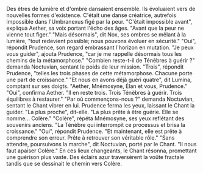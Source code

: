 Des êtres de lumière et d'ombre dansaient ensemble.
Ils évoluaient vers de nouvelles formes d'existence.
C'était une danse créatrice,
autrefois impossible
dans l'Umbranexus figé par la peur.
"C'était impossible avant",
expliqua Aether,
sa voix portant l'écho des âges.
"Avant que la peur
ne vienne tout figer."
"Mais désormais",
dit Nox,
ses ombres se mêlant à la lumière,
"tout redevient possible;
nous pouvons évoluer en sécurité."
"Oui",
répondit Prudence,
son regard embrassant
 l'horizon en mutation.
 "Je peux vous guider",
 ajouta Prudence,
 "car je me rappelle désormais
 tous les chemins de la métamorphose."
"Combien reste-t-il
de Ténèbres à guérir ?"
demanda Noctuvian,
sentant le poids de leur mission.
"Trois",
répondit Prudence,
 "telles les trois phases
 de cette métamorphose.
Chacune porte une part
de croissance."
"Et nous en avons déjà guéri quatre",
dit Lumina,
comptant sur ses doigts.
"Aether, Mnémosyne, Élan
et vous, Prudence."
"Oui",
confirma Aether.
 "Il en reste trois.
 Trois Ténèbres à guérir.
 Trois équilibres à restaurer."
"Par où commençons-nous ?"
demanda Noctuvian,
sentant le Chant vibrer en lui.
Prudence ferma les yeux,
laissant le Chant la guider.
"La plus proche",
dit-elle.
"La plus prête à être guérie.
Elle se nomme... Colère."
"Colère",
répéta Mnémosyne,
ses yeux reflétant
des souvenirs anciens.
 "La Ténèbre qui interrompit
 ce processus
 et brisa la croissance."
"Oui",
répondit Prudence.
"Et maintenant,
elle est prête à comprendre
son erreur.
Prête à retrouver
son véritable rôle."
"Sans attendre, poursuivons la marche",
dit Noctuvian,
porté par le Chant.
"Il nous faut apaiser Colère."
 En ces lieux changeants,
le Chant résonna,
promettant une guérison plus vaste.
Des éclairs azur traversèrent la voûte fractale
tandis que se dessinait le chemin vers Colère.
